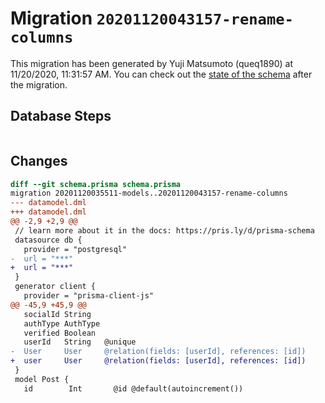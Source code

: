 # Migration `20201120043157-rename-columns`

This migration has been generated by Yuji Matsumoto (queq1890) at 11/20/2020, 11:31:57 AM.
You can check out the [state of the schema](./schema.prisma) after the migration.

## Database Steps

```sql

```

## Changes

```diff
diff --git schema.prisma schema.prisma
migration 20201120035511-models..20201120043157-rename-columns
--- datamodel.dml
+++ datamodel.dml
@@ -2,9 +2,9 @@
 // learn more about it in the docs: https://pris.ly/d/prisma-schema
 datasource db {
   provider = "postgresql"
-  url = "***"
+  url = "***"
 }
 generator client {
   provider = "prisma-client-js"
@@ -45,9 +45,9 @@
   socialId String
   authType AuthType
   verified Boolean
   userId   String   @unique
-  User     User     @relation(fields: [userId], references: [id])
+  user     User     @relation(fields: [userId], references: [id])
 }
 model Post {
   id        Int       @id @default(autoincrement())
```


